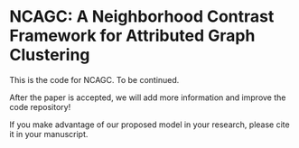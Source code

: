 # NCAGC: A Neighborhood Contrast Framework for Attributed Graph Clustering
This is the code for NCAGC. To be continued.

After the paper is accepted, we will add more information and improve the code repository!

If you make advantage of our proposed model in your research, please cite it in your manuscript.
